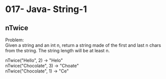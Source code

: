 017- Java- String-1
==================

nTwice
-----------


Problem:  
Given a string and an int n, return a string made of the first and last n chars from the string. The string length will be at least n. 
>
nTwice("Hello", 2) → "Helo"  
nTwice("Chocolate", 3) → "Choate"  
nTwice("Chocolate", 1) → "Ce"  